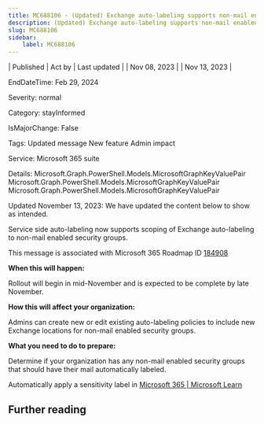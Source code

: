 ```yaml
---
title: MC688106 - (Updated) Exchange auto-labeling supports non-mail enabled security groups
description: (Updated) Exchange auto-labeling supports non-mail enabled security groups
slug: MC688106
sidebar:
    label: MC688106
---
```



| Published | Act by | Last updated |
| Nov 08, 2023 |  | Nov 13, 2023 |

EndDateTime: Feb 29, 2024

Severity: normal

Category: stayInformed

IsMajorChange: False

Tags: Updated message New feature Admin impact

Service: Microsoft 365 suite

Details: Microsoft.Graph.PowerShell.Models.MicrosoftGraphKeyValuePair Microsoft.Graph.PowerShell.Models.MicrosoftGraphKeyValuePair Microsoft.Graph.PowerShell.Models.MicrosoftGraphKeyValuePair

<p style="">Updated November 13, 2023: We have updated the content below to show as intended.</p><p style="">Service side auto-labeling now supports scoping of Exchange auto-labeling to non-mail enabled security groups.</p>
<p>This message is associated with Microsoft 365 Roadmap ID <a href="https://www.microsoft.com/microsoft-365/roadmap?filters=&amp;searchterms=184908" target="_blank">184908</a></p>
<p><b>When this will happen:</b></p>

<p>Rollout will begin in mid-November and is expected to be complete by late November.&nbsp;</p>

<p><b>How this will affect your organization:</b></p>

<p>Admins can create new or edit existing auto-labeling policies to include new Exchange locations for non-mail enabled security groups.</p>
<p><b>What you need to do to prepare:</b></p>
<p>Determine if your organization has any non-mail enabled security groups that should have their mail automatically labeled.</p><p>Automatically apply a sensitivity label in <a href="https://learn.microsoft.com/purview/apply-sensitivity-label-automatically" target="_blank">Microsoft 365 | Microsoft Learn</a></p>

## Further reading
